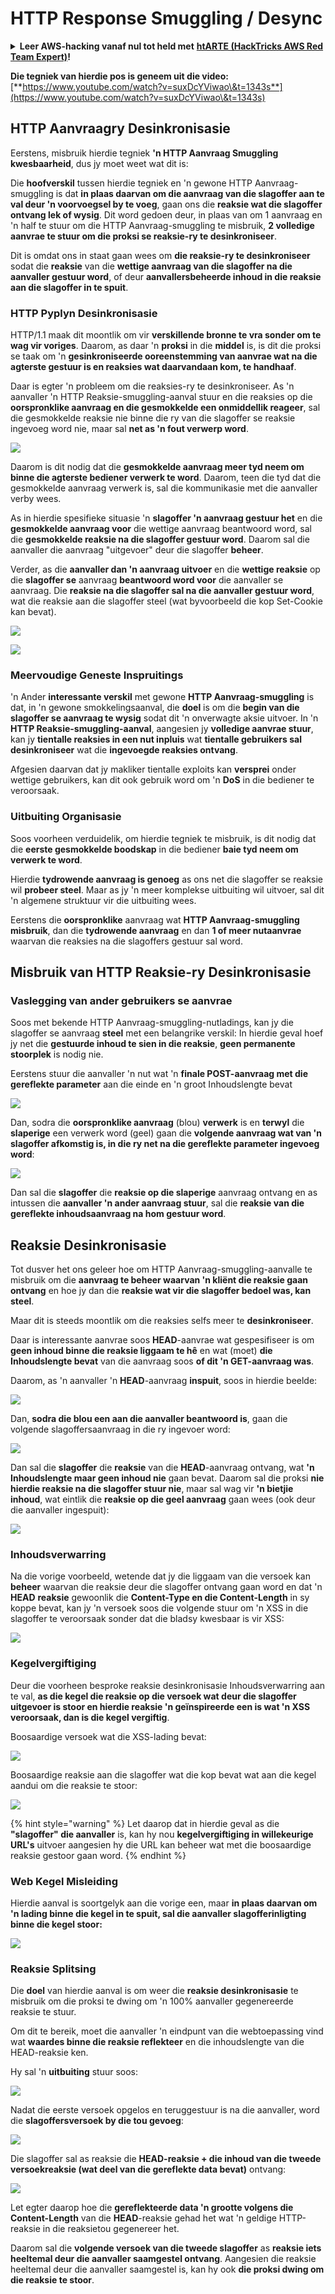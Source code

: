 # HTTP Response Smuggling / Desync

<details>

<summary><strong>Leer AWS-hacking vanaf nul tot held met</strong> <a href="https://training.hacktricks.xyz/courses/arte"><strong>htARTE (HackTricks AWS Red Team Expert)</strong></a><strong>!</strong></summary>

Ander maniere om HackTricks te ondersteun:

* As jy jou **maatskappy geadverteer wil sien in HackTricks** of **HackTricks in PDF wil aflaai** Kyk na die [**INSKRYWINGSPLANNE**](https://github.com/sponsors/carlospolop)!
* Kry die [**amptelike PEASS & HackTricks swag**](https://peass.creator-spring.com)
* Ontdek [**Die PEASS Familie**](https://opensea.io/collection/the-peass-family), ons versameling van eksklusiewe [**NFTs**](https://opensea.io/collection/the-peass-family)
* **Sluit aan by die** 💬 [**Discord-groep**](https://discord.gg/hRep4RUj7f) of die [**telegram-groep**](https://t.me/peass) of **volg** ons op **Twitter** 🐦 [**@carlospolopm**](https://twitter.com/hacktricks\_live)**.**
* **Deel jou haktruuks deur PR's in te dien by die** [**HackTricks**](https://github.com/carlospolop/hacktricks) en [**HackTricks Cloud**](https://github.com/carlospolop/hacktricks-cloud) github-opslag.

</details>

**Die tegniek van hierdie pos is geneem uit die video:** [**https://www.youtube.com/watch?v=suxDcYViwao\&t=1343s**](https://www.youtube.com/watch?v=suxDcYViwao\&t=1343s)

## HTTP Aanvraagry Desinkronisasie

Eerstens, misbruik hierdie tegniek **'n HTTP Aanvraag Smuggling kwesbaarheid**, dus jy moet weet wat dit is:

Die **hoofverskil** tussen hierdie tegniek en 'n gewone HTTP Aanvraag-smuggling is dat **in plaas daarvan om die aanvraag van die slagoffer aan te val deur 'n voorvoegsel by te voeg**, gaan ons die **reaksie wat die slagoffer ontvang lek of wysig**. Dit word gedoen deur, in plaas van om 1 aanvraag en 'n half te stuur om die HTTP Aanvraag-smuggling te misbruik, **2 volledige aanvrae te stuur om die proksi se reaksie-ry te desinkroniseer**.

Dit is omdat ons in staat gaan wees om **die reaksie-ry te desinkroniseer** sodat die **reaksie** van die **wettige aanvraag van die slagoffer na die aanvaller gestuur word**, of deur **aanvallersbeheerde inhoud in die reaksie aan die slagoffer in te spuit**.

### HTTP Pyplyn Desinkronisasie

HTTP/1.1 maak dit moontlik om vir **verskillende bronne te vra sonder om te wag vir voriges**. Daarom, as daar 'n **proksi** in die **middel** is, is dit die proksi se taak om 'n **gesinkroniseerde ooreenstemming van aanvrae wat na die agterste gestuur is en reaksies wat daarvandaan kom, te handhaaf**.

Daar is egter 'n probleem om die reaksies-ry te desinkroniseer. As 'n aanvaller 'n HTTP Reaksie-smuggling-aanval stuur en die reaksies op die **oorspronklike aanvraag en die gesmokkelde een onmiddellik reageer**, sal die gesmokkelde reaksie nie binne die ry van die slagoffer se reaksie ingevoeg word nie, maar sal **net as 'n fout verwerp word**.

![](<../.gitbook/assets/image (633).png>)

Daarom is dit nodig dat die **gesmokkelde aanvraag meer tyd neem om binne die agterste bediener verwerk te word**. Daarom, teen die tyd dat die gesmokkelde aanvraag verwerk is, sal die kommunikasie met die aanvaller verby wees.

As in hierdie spesifieke situasie 'n **slagoffer 'n aanvraag gestuur het** en die **gesmokkelde aanvraag voor** die wettige aanvraag beantwoord word, sal die **gesmokkelde reaksie na die slagoffer gestuur word**. Daarom sal die aanvaller die aanvraag "uitgevoer" deur die slagoffer **beheer**.

Verder, as die **aanvaller dan 'n aanvraag uitvoer** en die **wettige reaksie** op die **slagoffer se** aanvraag **beantwoord word voor** die aanvaller se aanvraag. Die **reaksie na die slagoffer sal na die aanvaller gestuur word**, wat die reaksie aan die slagoffer steel (wat byvoorbeeld die kop Set-Cookie kan bevat).

![](<../.gitbook/assets/image (1020).png>)

![](<../.gitbook/assets/image (719).png>)

### Meervoudige Geneste Inspruitings

'n Ander **interessante verskil** met gewone **HTTP Aanvraag-smuggling** is dat, in 'n gewone smokkelingsaanval, die **doel** is om die **begin van die slagoffer se aanvraag te wysig** sodat dit 'n onverwagte aksie uitvoer. In 'n **HTTP Reaksie-smuggling-aanval**, aangesien jy **volledige aanvrae stuur**, kan jy **tientalle reaksies in een nut inpluis** wat **tientalle gebruikers sal desinkroniseer** wat die **ingevoegde reaksies ontvang**.

Afgesien daarvan dat jy makliker tientalle exploits kan **versprei** onder wettige gebruikers, kan dit ook gebruik word om 'n **DoS** in die bediener te veroorsaak.

### Uitbuiting Organisasie

Soos voorheen verduidelik, om hierdie tegniek te misbruik, is dit nodig dat die **eerste gesmokkelde boodskap** in die bediener **baie tyd neem om verwerk te word**.

Hierdie **tydrowende aanvraag is genoeg** as ons net die slagoffer se reaksie wil **probeer steel**. Maar as jy 'n meer komplekse uitbuiting wil uitvoer, sal dit 'n algemene struktuur vir die uitbuiting wees.

Eerstens die **oorspronklike** aanvraag wat **HTTP Aanvraag-smuggling misbruik**, dan die **tydrowende aanvraag** en dan **1 of meer nutaanvrae** waarvan die reaksies na die slagoffers gestuur sal word.

## Misbruik van HTTP Reaksie-ry Desinkronisasie

### Vaslegging van ander gebruikers se aanvrae <a href="#capturing-other-users-requests" id="capturing-other-users-requests"></a>

Soos met bekende HTTP Aanvraag-smuggling-nutladings, kan jy die slagoffer se aanvraag **steel** met een belangrike verskil: In hierdie geval hoef jy net die **gestuurde inhoud te sien in die reaksie**, **geen permanente stoorplek** is nodig nie.

Eerstens stuur die aanvaller 'n nut wat 'n **finale POST-aanvraag met die gereflekte parameter** aan die einde en 'n groot Inhoudslengte bevat

![](<../.gitbook/assets/image (1053).png>)

Dan, sodra die **oorspronklike aanvraag** (blou) **verwerk** is en **terwyl** die **slaperige** een verwerk word (geel) gaan die **volgende aanvraag wat van 'n slagoffer afkomstig is, in die ry net na die gereflekte parameter ingevoeg word**:

![](<../.gitbook/assets/image (794).png>)

Dan sal die **slagoffer** die **reaksie op die slaperige** aanvraag ontvang en as intussen die **aanvaller 'n ander aanvraag stuur**, sal die **reaksie van die gereflekte inhoudsaanvraag na hom gestuur word**.

## Reaksie Desinkronisasie

Tot dusver het ons geleer hoe om HTTP Aanvraag-smuggling-aanvalle te misbruik om die **aanvraag te beheer waarvan 'n kliënt die reaksie gaan ontvang** en hoe jy dan die **reaksie wat vir die slagoffer bedoel was, kan steel**.

Maar dit is steeds moontlik om die reaksies selfs meer te **desinkroniseer**.

Daar is interessante aanvrae soos **HEAD**-aanvrae wat gespesifiseer is om **geen inhoud binne die reaksie liggaam te hê** en wat (moet) **die Inhoudslengte bevat** van die aanvraag soos **of dit 'n GET-aanvraag was**.

Daarom, as 'n aanvaller 'n **HEAD**-aanvraag **inspuit**, soos in hierdie beelde:

![](<../.gitbook/assets/image (1107).png>)

Dan, **sodra die blou een aan die aanvaller beantwoord is**, gaan die volgende slagoffersaanvraag in die ry ingevoer word:

![](<../.gitbook/assets/image (999).png>)

Dan sal die **slagoffer** die **reaksie** van die **HEAD**-aanvraag ontvang, wat **'n Inhoudslengte maar geen inhoud nie** gaan bevat. Daarom sal die proksi **nie hierdie reaksie na die slagoffer stuur nie**, maar sal wag vir **'n bietjie inhoud**, wat eintlik die **reaksie op die geel aanvraag** gaan wees (ook deur die aanvaller ingespuit):

![](<../.gitbook/assets/image (735).png>)
### Inhoudsverwarring

Na die vorige voorbeeld, wetende dat jy die liggaam van die versoek kan **beheer** waarvan die reaksie deur die slagoffer ontvang gaan word en dat 'n **HEAD** **reaksie** gewoonlik die **Content-Type en die Content-Length** in sy koppe bevat, kan jy 'n versoek soos die volgende stuur om 'n XSS in die slagoffer te veroorsaak sonder dat die bladsy kwesbaar is vir XSS:

![](<../.gitbook/assets/image (688).png>)

### Kegelvergiftiging

Deur die voorheen besproke reaksie desinkronisasie Inhoudsverwarring aan te val, **as die kegel die reaksie op die versoek wat deur die slagoffer uitgevoer is stoor en hierdie reaksie 'n geïnspireerde een is wat 'n XSS veroorsaak, dan is die kegel vergiftig**.

Boosaardige versoek wat die XSS-lading bevat:

![](<../.gitbook/assets/image (614).png>)

Boosaardige reaksie aan die slagoffer wat die kop bevat wat aan die kegel aandui om die reaksie te stoor:

![](<../.gitbook/assets/image (566).png>)

{% hint style="warning" %}
Let daarop dat in hierdie geval as die **"slagoffer" die aanvaller** is, kan hy nou **kegelvergiftiging in willekeurige URL's** uitvoer aangesien hy die URL kan beheer wat met die boosaardige reaksie gestoor gaan word.
{% endhint %}

### Web Kegel Misleiding

Hierdie aanval is soortgelyk aan die vorige een, maar **in plaas daarvan om 'n lading binne die kegel in te spuit, sal die aanvaller slagofferinligting binne die kegel stoor:**

![](<../.gitbook/assets/image (991).png>)

### Reaksie Splitsing

Die **doel** van hierdie aanval is om weer die **reaksie desinkronisasie** te misbruik om die proksi te dwing om 'n 100% aanvaller gegenereerde reaksie te stuur.

Om dit te bereik, moet die aanvaller 'n eindpunt van die webtoepassing vind wat **waardes binne die reaksie reflekteer** en die inhoudslengte van die HEAD-reaksie ken.

Hy sal 'n **uitbuiting** stuur soos:

![](<../.gitbook/assets/image (911).png>)

Nadat die eerste versoek opgelos en teruggestuur is na die aanvaller, word die **slagoffersversoek by die tou gevoeg**:

![](<../.gitbook/assets/image (737).png>)

Die slagoffer sal as reaksie die **HEAD-reaksie + die inhoud van die tweede versoekreaksie (wat deel van die gereflekte data bevat)** ontvang:

![](<../.gitbook/assets/image (356).png>)

Let egter daarop hoe die **gereflekteerde data 'n grootte volgens die Content-Length** van die **HEAD**-reaksie gehad het wat 'n geldige HTTP-reaksie in die reaksietou gegenereer het.

Daarom sal die **volgende versoek van die tweede slagoffer** as **reaksie iets heeltemal deur die aanvaller saamgestel ontvang**. Aangesien die reaksie heeltemal deur die aanvaller saamgestel is, kan hy ook **die proksi dwing om die reaksie te stoor**.

